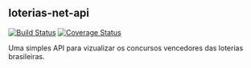 ## loterias-net-api
[![Build Status](https://travis-ci.org/gabesantos1/loterias-net.svg?branch=master)](https://travis-ci.org/gabesantos1/loterias-net) [![Coverage Status](https://coveralls.io/repos/github/gabesantos1/loterias-net/badge.svg?branch=master)](https://coveralls.io/github/gabesantos1/loterias-net?branch=master)

Uma simples API para vizualizar os concursos vencedores das loterias brasileiras. 
